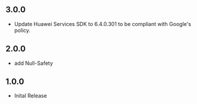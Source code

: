 ## 3.0.0

- Update Huawei Services SDK to 6.4.0.301 to be compliant with Google's policy.

## 2.0.0

- add Null-Safety

## 1.0.0

- Inital Release
